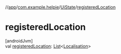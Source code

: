 //[app](../../../index.md)/[com.example.helpie](../index.md)/[UiState](index.md)/[registeredLocation](registered-location.md)

# registeredLocation

[androidJvm]\
val [registeredLocation](registered-location.md): [List](https://kotlinlang.org/api/latest/jvm/stdlib/kotlin.collections/-list/index.html)&lt;[Localisation](../-localisation/index.md)&gt;
